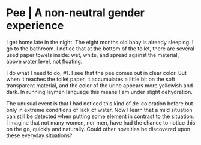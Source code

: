 # Pee | A non-neutral gender experience

I get home late in the night. The eight months old baby is already sleeping. I go to the bathroom. I notice that at the bottom of the toilet, there are several used paper towels inside: wet, white, and spread against the material, above water level, not floating. 

I do what I need to do, #1. I see that the pee comes out in clear color. But when it reaches the toilet paper, it accumulates a little bit on the soft transparent material, and the color of the urine appears more yellowish and dark. In running laymen language this means I am under slight dehydration.

The unusual event is that I had noticed this kind of de-coloration before but only in extreme conditions of lack of water. Now I learn that a mild situation can still be detected when putting some element in contrast to the situation. I imagine that not many women, nor men, have had the chance to notice this on the go, quickly and naturally. Could other novelties be discovered upon these everyday situations?
